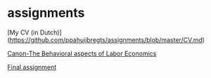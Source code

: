 # assignments
[My CV (in Dutch)] (https://github.com/ppahuijbregts/assignments/blob/master/CV.md)

[Canon-The Behavioral aspects of Labor Economics](https://github.com/spirosara/Assignments/blob/master/Canon-%20The%20Behavioral%20aspects%20of%20Labor%20Economics.md)

[Final assignment](https://htmlpreview.github.io/?https://github.com/ppahuijbregts/assignments/blob/master/Assignment.html)
